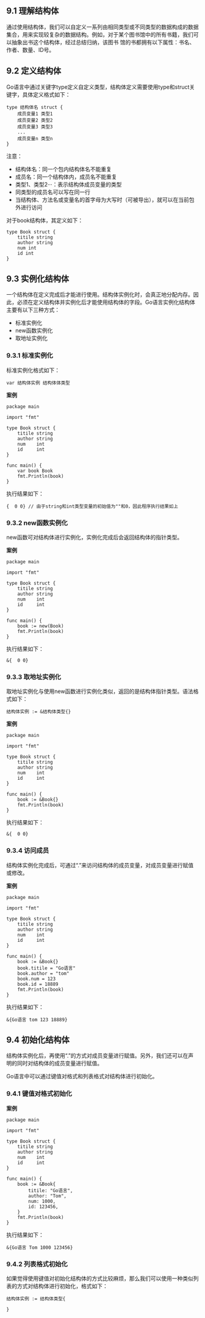 ## 9.1 理解结构体

通过使用结构体，我们可以自定义一系列由相同类型或不同类型的数据构成的数据集合，用来实现较复杂的数据结构。例如，对于某个图书馆中的所有书籍，我们可以抽象出书这个结构体，经过总结归纳，该图书
馆的书都拥有以下属性：书名、作者、数量、ID号。

## 9.2 定义结构体

Go语言中通过关键字type定义自定义类型，结构体定义需要使用type和struct关键字，具体定义格式如下：

```
type 结构体名 struct {
    成员变量1 类型1
    成员变量2 类型2
    成员变量3 类型3
    ...
    成员变量n 类型n
}
```
注意：
- 结构体名：同一个包内结构体名不能重复
- 成员名：同一个结构体内，成员名不能重复
- 类型1、类型2···：表示结构体成员变量的类型
- 同类型的成员名可以写在同一行
- 当结构体、方法名或变量名的首字母为大写时（可被导出），就可以在当前包外进行访问

对于book结构体，其定义如下：
```
type Book struct {
    titile string
    author string
    num int
    id int
}
```

## 9.3 实例化结构体

一个结构体在定义完成后才能进行使用。结构体实例化时，会真正地分配内存。因此，必须在定义结构体并实例化后才能使用结构体的字段。Go语言实例化结构体主要有以下三种方式：
- 标准实例化
- new函数实例化
- 取地址实例化

### 9.3.1 标准实例化

标准实例化格式如下：
```
var 结构体实例 结构体体类型
```

**案例**
```
package main

import "fmt"

type Book struct {
	titile string
	author string
	num    int
	id     int
}

func main() {
	var book Book
	fmt.Println(book)
}
```
执行结果如下：
```
{  0 0} // 由于string和int类型变量的初始值为""和0，因此程序执行结果如上
```

### 9.3.2 new函数实例化

new函数可对结构体进行实例化，实例化完成后会返回结构体的指针类型。

**案例**

```
package main

import "fmt"

type Book struct {
	titile string
	author string
	num    int
	id     int
}

func main() {
	book := new(Book)
	fmt.Println(book)
}
```
执行结果如下：
```
&{  0 0}
```

### 9.3.3 取地址实例化

取地址实例化与使用new函数进行实例化类似，返回的是结构体指针类型。语法格式如下：
```
结构体实例 := &结构体类型{}
```

**案例**
```
package main

import "fmt"

type Book struct {
	titile string
	author string
	num    int
	id     int
}

func main() {
	book := &Book{}
	fmt.Println(book)
}
```
执行结果如下：
```
&{  0 0}
```

### 9.3.4 访问成员

结构体实例化完成后，可通过“.”来访问结构体的成员变量，对成员变量进行赋值或修改。

**案例**
```
package main

import "fmt"

type Book struct {
	titile string
	author string
	num    int
	id     int
}

func main() {
	book := &Book{}
	book.titile = "Go语言"
	book.author = "tom"
	book.num = 123
	book.id = 18889
	fmt.Println(book)
}
```
执行结果如下：
```
&{Go语言 tom 123 18889}
```

## 9.4 初始化结构体

结构体实例化后，再使用“.”的方式对成员变量进行赋值。另外，我们还可以在声明的同时对结构体的成员变量进行赋值。

Go语言中可以通过键值对格式和列表格式对结构体进行初始化。

### 9.4.1 键值对格式初始化

**案例**
```
package main

import "fmt"

type Book struct {
	titile string
	author string
	num    int
	id     int
}

func main() {
	book := &Book{
		titile: "Go语言",
		author: "Tom",
		num: 1000,
		id: 123456,
	}
	fmt.Println(book)
}
```
执行结果如下：
```
&{Go语言 Tom 1000 123456}
```

### 9.4.2 列表格式初始化
如果觉得使用键值对初始化结构体的方式比较麻烦，那么我们可以使用一种类似列表的方式对结构体进行初始化，格式如下：
```
结构体实例 := 结构体类型{
	
}
```
